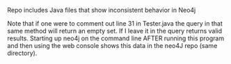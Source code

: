 Repo includes Java files that show inconsistent behavior in Neo4j

Note that if one were to comment out line 31 in Tester.java the query in that same method will return an empty set.  If I leave it in the query returns valid results.  Starting up neo4j on the command line AFTER running this program and then using the web console shows this data in the neo4J repo (same directory).



